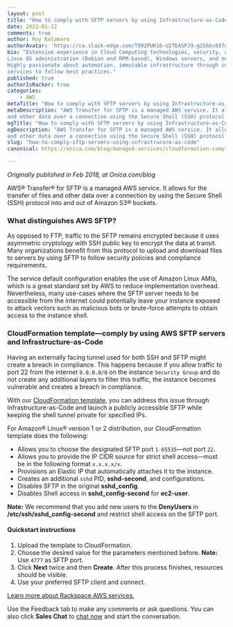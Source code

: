 ```yaml
---
layout: post
title: "How to comply with SFTP servers by using Infrastructure-as-Code"
date: 2021-01-12
comments: true
author: Roy Kalamaro
authorAvatar: 'https://ca.slack-edge.com/T092PUK16-U2TEASPJ9-g256bc697d78-512'
bio: "Extensive experience in Cloud Computing technologies, security, containerized solutions, 
Linux OS administration (Debian and RPM-based), Windows servers, and networking.
Highly passionate about automation, immutable infrastructure through code, and cloud-native 
services to follow best practices."
published: true
authorIsRacker: true
categories:
    - AWS
metaTitle: "How to comply with SFTP servers by using Infrastructure-as-Code"
metaDescription: "AWS Transfer for SFTP is a managed AWS service. It allows for the transfer of files
and other data over a connection using the Secure Shell (SSH) protocol into and out of Amazon S3 buckets."
ogTitle: "How to comply with SFTP servers by using Infrastructure-as-Code"
ogDescription: "AWS Transfer for SFTP is a managed AWS service. It allows for the transfer of files
and other data over a connection using the Secure Shell (SSH) protocol into and out of Amazon S3 buckets."
slug: "how-to-comply-sftp-servers-using-infrastrucure-as-code"
canonical: https://onica.com/blog/managed-services/cloudformation-comply-aws-sftp-servers/

---
```


*Originally published in Feb 2018, at Onica.com/blog*

AWS&reg; Transfer&reg; for SFTP is a managed AWS service. It allows for the transfer of files and other data
over a connection by using the Secure Shell (SSH) protocol into and out of Amazon S3&reg; buckets. 

<!--more-->

### What distinguishes AWS SFTP?

As opposed to FTP, traffic to the SFTP remains encrypted because it uses asymmetric cryptology with SSH public
key to encrypt the data at transit. Many organizations benefit from this protocol to upload and download files
to servers by using SFTP to follow security policies and compliance requirements.

The service default configuration enables the use of Amazon Linux AMIs, which is a great standard set by AWS to
reduce implementation overhead. Nevertheless, many use-cases where the SFTP server needs to be accessible
from the internet could potentially leave your instance exposed to attack vectors such as malicious bots or
brute-force attempts to obtain access to the instance shell.

### CloudFormation template&mdash;comply by using AWS SFTP servers and Infrastructure-as-Code

Having an externally facing tunnel used for both SSH and SFTP might create a breach in compliance. This happens
because if you allow traffic to port 22 from the internet `0.0.0.0/0` on the instance `Security Group` and do not
create any additional layers to filter this traffic, the instance becomes vulnerable and creates a breach in
compliance.

With our [CloudFormation template](https://docs.rackspace.com/blog/cloudformation-nested-stacks-the-easy-way/), you
can address this issue through Infrastructure-as-Code and launch a publicly accessible SFTP while keeping the shell
tunnel private for specified IPs.

For Amazon&reg; Linux&reg; version 1 or 2 distribution, our CloudFormation template does the following:

- Allows you to choose the designated SFTP port `1-65535`&mdash;not port `22`.
- Allows you to provide the IP CIDR source for strict shell access&mdash;must be in the following format `x.x.x.x/x`.
- Provisions an Elastic IP that automatically attaches it to the instance.
- Creates an additional `sshd` PID, **sshd-second**, and configurations.
- Disables SFTP in the original **sshd_config**.
- Disables Shell access in **sshd_config-second** for **ec2-user**.

**Note:** We recommend that you add new users to the **DenyUsers** in **/etc/ssh/sshd_config-second** and restrict
shell access on the SFTP port.

#### Quickstart instructions

1. Upload the template to CloudFormation.
2. Choose the desired value for the parameters mentioned before. **Note:** Use `4777` as SFTP port.
3. Click **Next** twice and then **Create**. After this process finishes, resources should be visible.
4. Use your preferred SFTP client and connect.

<a class="cta red" id="cta" href="https://www.rackspace.com/cloud/aws">Learn more about Rackspace AWS services.</a>

Use the Feedback tab to make any comments or ask questions. You can also click **Sales Chat** to [chat now](https://www.rackspace.com/) and start the conversation.
